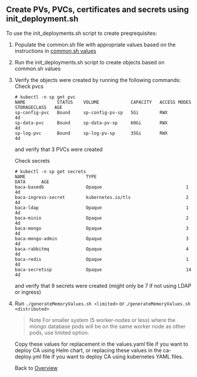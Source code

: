 ## Create PVs, PVCs, certificates and secrets using init_deployment.sh

To use the init_deployments.sh script to create preqrequisites:
1) Populate the common.sh file with appropriate values based on the instructions in [common.sh values](./common_sh_values.md)
2) Run the init_deployments.sh script to create objects based on common.sh values
3) Verify the objects were created by running the following commands:  
    Check pvcs
    ```console
    # kubectl -n sp get pvc
    NAME            STATUS    VOLUME            CAPACITY   ACCESS MODES   STORAGECLASS   AGE
    sp-config-pvc   Bound     sp-config-pv-sp   5Gi        RWX                           4d
    sp-data-pvc     Bound     sp-data-pv-sp     60Gi       RWX                           4d
    sp-log-pvc      Bound     sp-log-pv-sp      35Gi       RWX                           4d
    ```
    and verify that 3 PVCs were created  
    
    Check secrets
    ```console
    # kubectl -n sp get secrets
    NAME                       TYPE                                  DATA      AGE
    baca-basedb                Opaque                                1         4d
    baca-ingress-secret        kubernetes.io/tls                     2         4d
    baca-ldap                  Opaque                                1         4d
    baca-minio                 Opaque                                2         4d
    baca-mongo                 Opaque                                3         4d
    baca-mongo-admin           Opaque                                3         4d
    baca-rabbitmq              Opaque                                4         4d
    baca-redis                 Opaque                                1         4d
    baca-secretssp             Opaque                                14        4d

    ```
    and verify that 9 secrets were created (might only be 7 if not using LDAP or ingress)
4) Run `./generateMemoryValues.sh <limited>` or .`/generateMemoryValues.sh <distributed>`
    >Note For smaller system (5 worker-nodes or less) where the mongo database pods will be on the same worker node as other pods, use limited option.  
 
    Copy these values for replacement in the values.yaml file if you want to deploy CA using Helm chart, or replacing these values in the ca-deploy.yml file if you want to deploy CA using kubernetes YAML files.     

    Back to [Overview](../configuration/README.md)
